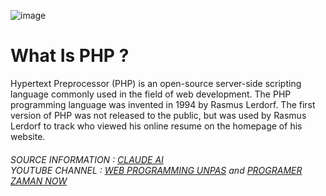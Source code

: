 ![image](https://github.com/user-attachments/assets/e9042198-7d88-4969-b8be-9a8fecc75344)

<h1> What Is PHP ?</h1>
<p>Hypertext Preprocessor (PHP) is an open-source server-side scripting language commonly used in the field of web development. The PHP programming language was invented in 1994 by Rasmus Lerdorf. The first version of PHP was not released to the public, but was used by Rasmus Lerdorf to track who viewed his online resume on the homepage of his website.</p>

<h6>
  SOURCE INFORMATION : <a href="https://claude.ai">CLAUDE AI</a>
  <BR>
  YOUTUBE CHANNEL : <a href="https://www.youtube.com/c/webprogrammingunpas">WEB PROGRAMMING UNPAS</a> and <a href="https://www.youtube.com/ProgrammerZamanNow">PROGRAMER ZAMAN NOW</a>


